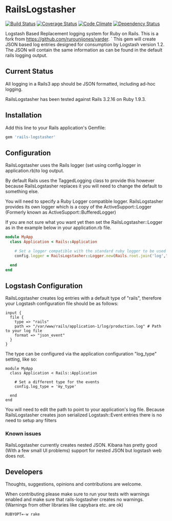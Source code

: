 # RailsLogstasher

[![Build Status](https://secure.travis-ci.org/capriza/rails-logstasher.png)](http://travis-ci.org/capriza/rails-logstasher)
[![Coverage Status](https://coveralls.io/repos/capriza/rails-logstasher/badge.png?branch=master)](https://coveralls.io/r/capriza/rails-logstasher)
[![Code Climate](https://codeclimate.com/github/capriza/rails-logstasher.png)](https://codeclimate.com/github/capriza/rails-logstasher)
[![Dependency Status](https://gemnasium.com/capriza/rails-logstasher.png)](https://gemnasium.com/capriza/rails-logstasher)

Logstash Based Replacement logging system for Ruby on Rails.
This is a fork from https://github.com/rurounijones/yarder.
`
This gem will create JSON based log entries designed for consumption by Logstash version 1.2.
The JSON will contain the same information as can be found in the default rails logging output.

## Current Status

All logging in a Rails3 app should be JSON formatted, including ad-hoc logging.

RailsLogstasher has been tested against Rails 3.2.16 on Ruby 1.9.3.

## Installation

Add this line to your Rails application's Gemfile:

```ruby
gem 'rails-logstasher'
```

## Configuration

RailsLogstasher uses the Rails logger (set using config.logger in application.rb)to log output.

By default Rails uses the TaggedLogging class to provide this however because RailsLogstasher
replaces it you will need to change the default to something else.

You will need to specify a Ruby Logger compatible logger. RailsLogstasher provides its own
logger which is a copy of the ActiveSupport::Logger (Formerly known as
ActiveSupport::BufferedLogger)

If you are not sure what you want yet then set the RailsLogstasher::Logger as in the example
below in your application.rb file.

```ruby
module MyApp
  class Application < Rails::Application

    # Set a logger compatible with the standard ruby logger to be used by RailsLogstasher
    config.logger = RailsLogstasher::Logger.new(Rails.root.join('log',"#{Rails.env}.log").to_s)

  end
end
```

## Logstash Configuration

RailsLogstasher creates log entries with a default type of "rails", therefore your Logstash
configuration file should be as follows:

```
input {
  file {
    type => "rails"
    path => "/var/www/rails/application-1/log/production.log" # Path to your log file
    format => "json_event"
  }
}
```

The type can be configured via the application configuration "log_type" setting, like so:

```
module MyApp
  class Application < Rails::Application

    # Set a different type for the events
    config.log_type = 'my_type'

  end
end
```

You will need to edit the path to point to your application's log file. Because RailsLogstasher creates json
serialized Logstash::Event entries there is no need to setup any filters

### Known issues

RailsLogstasher currently creates nested JSON. Kibana has pretty good (With a few small UI problems) support
for nested JSON but logstash web does not.

## Developers

Thoughts, suggestions, opinions and contributions are welcome. 

When contributing please make sure to run your tests with warnings enabled and make sure that
rails-logstasher creates no warnings. (Warnings from other libraries like capybara etc. are ok)

```
RUBYOPT=-w rake
```


